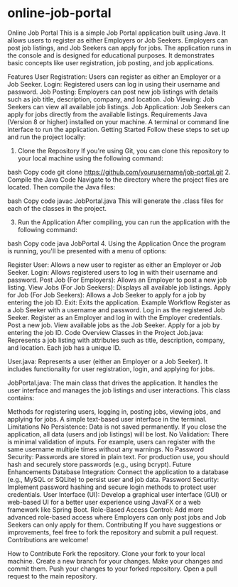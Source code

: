 # online-job-portal
Online Job Portal
This is a simple Job Portal application built using Java. It allows users to register as either Employers or Job Seekers. Employers can post job listings, and Job Seekers can apply for jobs. The application runs in the console and is designed for educational purposes. It demonstrates basic concepts like user registration, job posting, and job applications.

Features
User Registration: Users can register as either an Employer or a Job Seeker.
Login: Registered users can log in using their username and password.
Job Posting: Employers can post new job listings with details such as job title, description, company, and location.
Job Viewing: Job Seekers can view all available job listings.
Job Application: Job Seekers can apply for jobs directly from the available listings.
Requirements
Java (Version 8 or higher) installed on your machine.
A terminal or command line interface to run the application.
Getting Started
Follow these steps to set up and run the project locally:

1. Clone the Repository
If you're using Git, you can clone this repository to your local machine using the following command:

bash
Copy code
git clone https://github.com/yourusername/job-portal.git
2. Compile the Java Code
Navigate to the directory where the project files are located. Then compile the Java files:

bash
Copy code
javac JobPortal.java
This will generate the .class files for each of the classes in the project.

3. Run the Application
After compiling, you can run the application with the following command:

bash
Copy code
java JobPortal
4. Using the Application
Once the program is running, you'll be presented with a menu of options:

Register User: Allows a new user to register as either an Employer or Job Seeker.
Login: Allows registered users to log in with their username and password.
Post Job (For Employers): Allows an Employer to post a new job listing.
View Jobs (For Job Seekers): Displays all available job listings.
Apply for Job (For Job Seekers): Allows a Job Seeker to apply for a job by entering the job ID.
Exit: Exits the application.
Example Workflow
Register as a Job Seeker with a username and password.
Log in as the registered Job Seeker.
Register as an Employer and log in with the Employer credentials.
Post a new job.
View available jobs as the Job Seeker.
Apply for a job by entering the job ID.
Code Overview
Classes in the Project
Job.java: Represents a job listing with attributes such as title, description, company, and location. Each job has a unique ID.

User.java: Represents a user (either an Employer or a Job Seeker). It includes functionality for user registration, login, and applying for jobs.

JobPortal.java: The main class that drives the application. It handles the user interface and manages the job listings and user interactions. This class contains:

Methods for registering users, logging in, posting jobs, viewing jobs, and applying for jobs.
A simple text-based user interface in the terminal.
Limitations
No Persistence: Data is not saved permanently. If you close the application, all data (users and job listings) will be lost.
No Validation: There is minimal validation of inputs. For example, users can register with the same username multiple times without any warnings.
No Password Security: Passwords are stored in plain text. For production use, you should hash and securely store passwords (e.g., using bcrypt).
Future Enhancements
Database Integration: Connect the application to a database (e.g., MySQL or SQLite) to persist user and job data.
Password Security: Implement password hashing and secure login methods to protect user credentials.
User Interface (UI): Develop a graphical user interface (GUI) or web-based UI for a better user experience using JavaFX or a web framework like Spring Boot.
Role-Based Access Control: Add more advanced role-based access where Employers can only post jobs and Job Seekers can only apply for them.
Contributing
If you have suggestions or improvements, feel free to fork the repository and submit a pull request. Contributions are welcome!

How to Contribute
Fork the repository.
Clone your fork to your local machine.
Create a new branch for your changes.
Make your changes and commit them.
Push your changes to your forked repository.
Open a pull request to the main repository.
